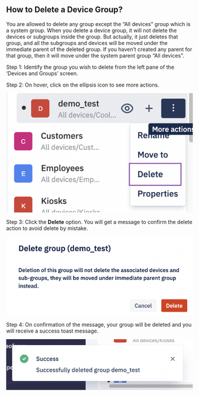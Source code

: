 ## How to Delete a Device Group?

You are allowed to delete any group except the “All devices” group which is a system group. When you delete a device group, it will not delete the devices or subgroups inside the group. But actually, it just deletes that group, and all the subgroups and devices will be moved under the immediate parent of the deleted group. If you haven’t created any parent for that group, then it will move under the system parent group “All devices”.

  

Step 1: Identify the group you wish to delete from the left pane of the ‘Devices and Groups’ screen.

  
  

Step 2: On hover, click on the ellipsis icon to see more actions.

  

![](./images/group-delete/1-deleteOption.png)

  
  

Step 3: Click the **Delete** option. You will get a message to confirm the delete action to avoid delete by mistake.

  

![](./images/group-delete/2-deletepopup.png)

  

Step 4: On confirmation of the message, your group will be deleted and you will receive a success toast message.

  

![](./images/group-delete/3-successmessage.png)
